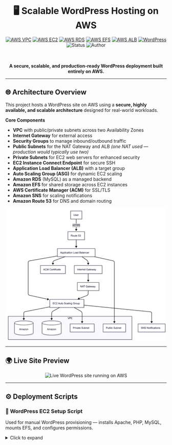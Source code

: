 <div align="center">

# 🖥️ **Scalable WordPress Hosting on AWS**

<a href="https://aws.amazon.com/vpc/"><img src="https://img.shields.io/badge/AWS-VPC-orange?logo=amazonaws&logoColor=white" alt="AWS VPC"></a>
<a href="https://aws.amazon.com/ec2/"><img src="https://img.shields.io/badge/AWS-EC2-FF9900?logo=amazonaws&logoColor=white" alt="AWS EC2"></a>
<a href="https://aws.amazon.com/rds/"><img src="https://img.shields.io/badge/AWS-RDS-527FFF?logo=amazonrds&logoColor=white" alt="AWS RDS"></a>
<a href="https://aws.amazon.com/efs/"><img src="https://img.shields.io/badge/AWS-EFS-FFB71B?logo=amazonaws&logoColor=white" alt="AWS EFS"></a>
<a href="https://aws.amazon.com/elasticloadbalancing/"><img src="https://img.shields.io/badge/AWS-ALB-232F3E?logo=amazonaws&logoColor=white" alt="AWS ALB"></a>
<a href="https://wordpress.org/"><img src="https://img.shields.io/badge/WordPress-Hosting-blue?logo=wordpress&logoColor=white" alt="WordPress"></a>
<img src="https://img.shields.io/badge/Status-Deployed-success" alt="Status">
<img src="https://img.shields.io/badge/Author-Tristan%20Jones-blueviolet" alt="Author">

<br/><br/>
**A secure, scalable, and production-ready WordPress deployment built entirely on AWS.**
</div>

---

## 🌐 **Architecture Overview**

This project hosts a WordPress site on AWS using a **secure, highly available, and scalable architecture** designed for real-world workloads.  

**Core Components**
- **VPC** with public/private subnets across two Availability Zones  
- **Internet Gateway** for external access  
- **Security Groups** to manage inbound/outbound traffic  
- **Public Subnets** for the NAT Gateway and ALB *(one NAT used — production would typically use two)*  
- **Private Subnets** for EC2 web servers for enhanced security  
- **EC2 Instance Connect Endpoint** for secure SSH  
- **Application Load Balancer (ALB)** with a target group  
- **Auto Scaling Group (ASG)** for dynamic EC2 scaling  
- **Amazon RDS** (MySQL) as a managed backend  
- **Amazon EFS** for shared storage across EC2 instances  
- **AWS Certificate Manager (ACM)** for SSL/TLS  
- **Amazon SNS** for scaling notifications  
- **Amazon Route 53** for DNS and domain routing  

<p align="center">
  <img src="./architecture.png" alt="AWS WordPress Architecture Diagram" width="720"/>
</p>

---

## 🌍 **Live Site Preview**

<p align="center">
  <img src="./image.png" alt="Live WordPress site running on AWS" width="720"/>
</p>

---

## ⚙️ **Deployment Scripts**

### 📝 **WordPress EC2 Setup Script**

Used for manual WordPress provisioning — installs Apache, PHP, MySQL, mounts EFS, and configures permissions.

<details>
<summary>Click to expand</summary>

```bash
# Become root
sudo su

# Update system packages
sudo yum update -y

# Create web root
sudo mkdir -p /var/www/html

# Mount EFS
EFS_DNS_NAME=fs-064e9505819af10a4.efs.us-east-1.amazonaws.com
sudo mount -t nfs4 -o nfsvers=4.1,rsize=1048576,wsize=1048576,hard,timeo=600,retrans=2,noresvport "$EFS_DNS_NAME":/ /var/www/html

# Install Apache & PHP
sudo yum install -y httpd
sudo systemctl enable httpd && sudo systemctl start httpd
sudo dnf install -y php php-cli php-curl php-mysqlnd php-gd php-json php-xml php-zip php-mbstring php-intl php-fpm

# Install MySQL
sudo wget https://dev.mysql.com/get/mysql80-community-release-el9-1.noarch.rpm 
sudo dnf install -y mysql80-community-release-el9-1.noarch.rpm 
sudo rpm --import https://repo.mysql.com/RPM-GPG-KEY-mysql-2023
sudo dnf install -y mysql-community-server 
sudo systemctl enable mysqld && sudo systemctl start mysqld

# Permissions
sudo usermod -a -G apache ec2-user
sudo chown -R ec2-user:apache /var/www
sudo chmod 2775 /var/www && find /var/www -type d -exec sudo chmod 2775 {} \;
sudo find /var/www -type f -exec sudo chmod 0664 {} \;
sudo chown apache:apache -R /var/www/html

# Install WordPress
wget https://wordpress.org/latest.tar.gz
tar -xzf latest.tar.gz
sudo cp -r wordpress/* /var/www/html/
sudo cp /var/www/html/wp-config-sample.php /var/www/html/wp-config.php

# Restart Apache
sudo service httpd restart
</details>
📦 Auto Scaling Group Launch Template Script
Bootstraps EC2 instances automatically via ASG launch templates.
<details> <summary>Click to expand</summary>
#!/bin/bash
sudo yum update -y
sudo yum install -y httpd
sudo systemctl enable httpd && sudo systemctl start httpd

# PHP installation
sudo dnf install -y php php-cli php-curl php-mysqlnd php-gd php-json php-xml php-zip php-mbstring php-intl php-fpm

# MySQL setup
sudo wget https://dev.mysql.com/get/mysql80-community-release-el9-1.noarch.rpm 
sudo dnf install -y mysql80-community-release-el9-1.noarch.rpm 
sudo rpm --import https://repo.mysql.com/RPM-GPG-KEY-mysql-2023
sudo dnf install -y mysql-community-server 
sudo systemctl enable mysqld && sudo systemctl start mysqld

# Mount EFS
EFS_DNS_NAME=fs-02d3268559aa2a318.efs.us-east-1.amazonaws.com
echo "$EFS_DNS_NAME:/ /var/www/html nfs4 nfsvers=4.1,rsize=1048576,wsize=1048576,hard,timeo=600,retrans=2 0 0" >> /etc/fstab
mount -a

# Set permissions
sudo chown apache:apache -R /var/www/html

# Restart Apache
sudo service httpd restart
</details>
🚀 How to Use
# Clone repository
git clone https://github.com/your-username/your-repo.git
cd your-repo

# Provision AWS infrastructure
# (via AWS Console, CLI, or Terraform)
Then:
Deploy WordPress → SSH into EC2 and run the setup script.
Attach instance → Add to ALB target group.
Test the site → Access ALB DNS name in browser.
📬 Contributing
Contributions are welcome!
Fork this repository, make your improvements, and submit a pull request 🚀
📚 AWS Reference Documentation
Service	Documentation
Amazon VPC	Networking & subnet design
NAT Gateways	Outbound traffic control
Security Groups	Instance traffic filtering
EC2	Compute service
RDS	Managed MySQL database
EFS	Shared file storage
Elastic Load Balancing	Traffic distribution
Auto Scaling	Elastic scaling
Certificate Manager	SSL/TLS management
SNS	Notifications
Route 53	DNS management
AWS Blog: Hosting WordPress	Best practices
<div align="center"> <sub>© 2025 Tristan Jones — Cloud / DevOps Engineer</sub> </div> ```
